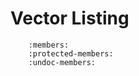 # Vector Listing

```{doxygenclass} librapid::GenericVector
    :members:
    :protected-members:
    :undoc-members:
```
